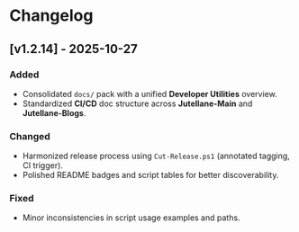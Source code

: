 # Changelog

## [v1.2.14] - 2025-10-27
### Added
- Consolidated `docs/` pack with a unified **Developer Utilities** overview.
- Standardized **CI/CD** doc structure across **Jutellane-Main** and **Jutellane-Blogs**.

### Changed
- Harmonized release process using `Cut-Release.ps1` (annotated tagging, CI trigger).
- Polished README badges and script tables for better discoverability.

### Fixed
- Minor inconsistencies in script usage examples and paths.

